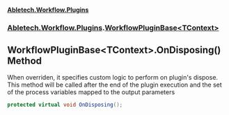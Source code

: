 #### [Abletech.Workflow.Plugins](index.md 'index')
### [Abletech.Workflow.Plugins](Abletech_Workflow_Plugins.md 'Abletech.Workflow.Plugins').[WorkflowPluginBase&lt;TContext&gt;](WorkflowPluginBase_TContext_.md 'Abletech.Workflow.Plugins.WorkflowPluginBase&lt;TContext&gt;')
## WorkflowPluginBase&lt;TContext&gt;.OnDisposing() Method
When overriden, it specifies custom logic to perform on plugin's dispose.  
This method will be called after the end of the plugin execution and the set of the process variables mapped to the output parameters  
```csharp
protected virtual void OnDisposing();
```
